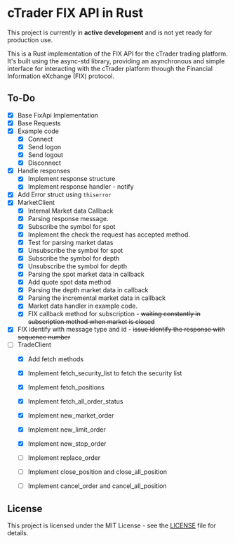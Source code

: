 # cTrader FIX API in Rust

This project is currently in **active development** and is not yet ready for production use.

This is a Rust implementation of the FIX API for the cTrader trading platform. It's built using the async-std library, providing an asynchronous and simple interface for interacting with the cTrader platform through the Financial Information eXchange (FIX) protocol.


## To-Do 

- [x] Base FixApi Implementation
- [x] Base Requests
- [x] Example code
  - [x] Connect
  - [x] Send logon
  - [x] Send logout
  - [x] Disconnect
- [x] Handle responses
  - [x] Implement response structure
  - [x] Implement response handler - notify
- [x] Add Error struct using `thiserror`
- [x] MarketClient
  - [x] Internal Market data Callback 
  - [x] Parsing response message.
  - [x] Subscribe the symbol for spot 
  - [x] Implement the check the request has accepted method.
  - [x] Test for parsing market datas
  - [x] Unsubscribe the symbol for spot
  - [x] Subscribe the symbol for depth 
  - [x] Unsubscribe the symbol for depth 
  - [x] Parsing the spot market data in callback
  - [x] Add quote spot data method
  - [x] Parsing the depth market data in callback
  - [x] Parsing the incremental market data in callback
  - [x] Market data handler in example code.
  - [x] FIX callback method for subscription - ~~waiting constantly in subscription method when market is closed~~
- [x] FIX identify with message type and id - ~~issue identify the response with sequence number~~
- [ ] TradeClient
  - [x] Add fetch methods
  - [x] Implement fetch_security_list to fetch the security list
  - [x] Implement fetch_positions
  - [x] Implement fetch_all_order_status
  - [x] Implement new_market_order
  - [x] Implement new_limit_order
  - [x] Implement new_stop_order
  - [ ] Implement replace_order
  - [ ] Implement close_position and close_all_position
  - [ ] Implement cancel_order and cancel_all_position


	



## License
This project is licensed under the MIT License - see the [LICENSE](./LICENSE) file for details.
